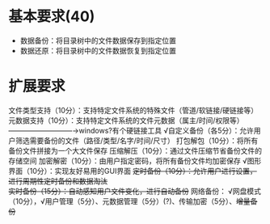 # 基本要求(40)
- 数据备份：将目录树中的文件数据保存到指定位置
- 数据还原：将目录树中的文件数据恢复到指定位置
# 扩展要求
文件类型支持（10分）：支持特定文件系统的特殊文件（管道/软链接/硬链接等）
元数据支持（10分）：支持特定文件系统的文件元数据（属主/时间/权限等）  —————————→windows?有个硬链接工具
√自定义备份（各5分）：允许用户筛选需要备份的文件（路径/类型/名字/时间/尺寸）
打包解包（10分）：将所有备份文件拼接为一个大文件保存
压缩解压（10分）：通过文件压缩节省备份文件的存储空间
加密解密（10分）：由用户指定密码，将所有备份文件均加密保存
√图形界面（10分）：实现友好易用的GUI界面
~~定时备份（10分）：允许用户进行设置，进行周期性定时备份和数据淘汰~~  
~~实时备份（15分）：自动感知用户文件变化，进行自动备份~~
网络备份：
√网盘模式（10分），√用户管理（5分）、元数据管理（5分）(?)、传输加密（5分）、~~增量备份~~
